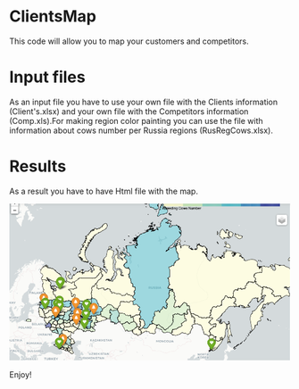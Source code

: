 # ClientsMap
This code will allow you to map your customers and competitors.

# Input files
As an input file you have to use your own file with the Clients information (Client's.xlsx) and your own file with the Competitors information (Comp.xls).For making region color painting you can use the file with information about cows number per Russia regions (RusRegCows.xlsx). 

# Results
As a result you have to have Html file with the map.

![This is Screen of Code results html page](./results/ResultsScreen.png)

Enjoy!
